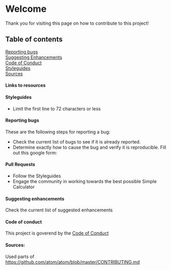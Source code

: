 # Welcome

Thank you for visiting this page on how to contribute to this project!

## Table of contents
[Reporting bugs](#reporting-bugs)  
[Suggesting Enhancements](#suggesting-enhancements)  
[Code of Conduct](#code-of-conduct)  
[Styleguides](#styleguides)  
[Sources](#sources)  

#### Links to resources

#### Styleguides
- Limit the first line to 72 characters or less

#### Reporting bugs
These are the following steps for reporting a bug:
- Check the current list of bugs to see if it is already reported.
- Determine exactly how to cause the bug and verify it is reproducible.
Fill out this google form: 

#### Pull Requests
- Follow the Styleguides
- Engage the community in working towards the best possible Simple Calculator

#### Suggesting enhancements
Check the current list of suggested enhancements

#### Code of conduct
 This project is goverend by the [Code of Conduct](CODE_OF_CONDUCT.md)

#### Sources:
Used parts of https://github.com/atom/atom/blob/master/CONTRIBUTING.md
